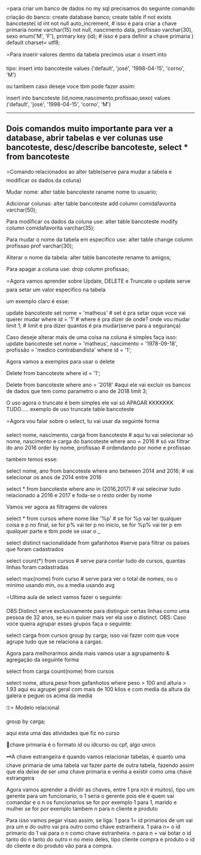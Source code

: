 ⭐️para criar um banco de dados no my sql precisamos do seguinte comando
criação do banco: create database banco;
create table if not exists bancoteste(
id int not null auto_increment,                 # isso é para criar a chave primaria
nome varchar(15) not null,
nascimento data,
profissao varchar(30),
sexo enum('M', 'F'),
primary key (id);                               # isso é para definir a chave primaria
) default charset= utf8;



⭐️Para inserir valores dentro da tabela precimos usar o insert into

tipo:
insert into bancoteste values 
('default', 'josé', '1998-04-15', 'corno', 'M')


ou tambem caso deseje voce tbm pode fazer assim:


insert into bancoteste
(id,nome,nascimento,profissao,sexo)
values
('default', 'josé', '1998-04-15', 'corno', 'M')

---------------------------
Dois comandos muito importante para ver a database, abrir tabelas e ver colunas
use bancoteste,   desc/describe bancoteste, select * from bancoteste
---------------------------






⭐️Comando relacionados ao alter table(serve para mudar a tabela e modificar os dados da coluna)


Mudar nome: 
alter table bancoteste
raname nome to usuario;

Adicionar colunas:
alter table bancoteste
add column comidafavorita varchar(50);

Para modificar os dados da coluna use:
alter table bancoteste
modify column comidafavorita varchar(35);

Para mudar o nome da tabela em especifico use:
alter table
change column profissao prof varchar(30);

Alterar o nome da tabela:
alter table bancoteste
rename to amigos;

Para apagar a coluna use:
drop column profissao;


⭐️Agora vamos aprender sobre Update, DELETE e Truncate
o update serve para setar um valor especifico na tabela

um exemplo claro é esse:

update bancoteste
set nome = 'matheus'                                       #  set é pra setar oque voce vai querer mudar
where id = '1'                                           #  where é pra dizer de onde? onde vou mudar
limit 1;                                                 #  limit é pra dizer quantos é pra mudar(serve para a segurança)

Caso deseje alterar mais de uma coisa na coluna é simples faça isso:
update bancoteste
set nome = 'matheus', nascimento = '1978-09-18', profissão = 'medico contrabandista'
where id = '1';

Agora vamos a exemplos para usar o delete

Delete from bancoteste
where id = '1';

Delete from bancoteste
where ano = '2018'                                 #aqui ele vai excluir os bancos de dados que tem como parametro o ano de 2018
limit 3;


O uso agora o truncate é bem simples ele vai só APAGAR KKKKKKK TUDO.....
exemplo de uso
truncate table bancoteste


⭐️Agora vou falar sobre o select, tu vai usar da seguinte forma

select nome, nascimento, carga from bancoteste                            # aqui tu vai selecionar só nome, nascimento e carga do bancoteste
where ano = 2016                                                          # só vai filtrar do ano 2016
order by nome, profissao                                                  # ordendando por nome e profissao


tambem temos esse:

select nome, ano from bancoteste
where ano between 2014 and 2016;                                               #  vai selecionar os anos de 2014 entre 2016


select * from bancoteste
where ano in (2016,2017)                             #  vai selecinar tudo relacionado a 2016 e 2017 e foda-se o resto
order by nome


Vamos ver agora as filtragens de valores

select * from cursos
where nome like '%p'                                           # se for %p vai ter qualquer coisa e p no final, se for p% vai ter p no inicio, se for %p% vai ter p em qualquer parte e tbm pode se usar o _ 


select distinct nacionalidade from gafanhotos                  #serve para filtrar os paises que foram cadastrados

                                            
select count(*) from cursos                               # serve para contar tudo de cursos, quantas linhas foram cadastradas

select max(nome) from curso                              # serve para ver o total de nomes, ou o minimo usando min, ou a media usando avg



⭐️Ultima aula de select vamos fazer o seguinte:

OBS:Distinct serve exclusivamente para distinguir certas linhas como uma pessoa de 32 anos, se eu n quiser mais ver ela use o distinct.
OBS: Caso voce queira agrupar esses grupos faça o seguinte:

select carga from cursos
group by carga;                                                  isso vai fazer com que voce agrupe tudo que se relaciona a cargas.


Agora para melhorarmos ainda mais vamos usar a agrupamento & agregação
da seguinte forma

select from carga count(nome) from cursos


select nome, altura,peso from gafanhotos where peso > 100 and altura > 1.93        aqui eu agrupei geral com mais de 100 kilos e com media da altura da galera e peguei os acima da media



⚿⭐️ Modelo relacional

group by carga;

aqui esta uma das atividades que fiz no curso

🔑chave primaria é o formato id ou idcurso ou cpf, algo unico

🗝️A chave estrangeira é quando vamos relacionar tabelas, é quanto uma chave primaria de uma tabela vai fazer parte de outra tabela, fazendo assim que ela
deixe de ser uma chave primaria e venha a existir como uma chave estrangeira

Agora vamos aprender a dividir as chaves, entre 1 pra n(n é muitos), tipo um gerente para um funcionario, o 1 seria o gerente pois ele é quem vai comandar e o n os funcionarios
se for por exemplo 1 para 1, marido e mulher
se for por exemplo tambem n para n cliente e produto

Para isso vamos pegar visao assim, se liga:
1 para 1= id primarios de um vai pra um e do outro vai pra outro como chave estranheira.
1 para n= o id primario do 1 vai para o n como chave estranheira.
n para n = vai botar o id tanto do n tanto do outro n no meio deles, tipo cliente compra e produto o id do cliente e do produto vão para a compra.
